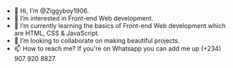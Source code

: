 - 👋 Hi, I’m @Ziggyboy1906.
- 👀 I’m interested in Front-end Web development.
- 🌱 I’m currently learning the basics of Front-end Web development which are HTML, CSS & JavaScript.
- 💞️ I’m looking to collaborate on making beautiful projects.
- 📫 How to reach me? If you're on Whatsapp you can add me up (+234) 907 920 8827.

<!---
Ziggyboy1906/Ziggyboy1906 is a ✨ special ✨ repository because its `README.md` (this file) appears on your GitHub profile.
You can click the Preview link to take a look at your changes.
--->
